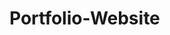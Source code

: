 # Portfolio-Website

<!--This is a portfolio website that I am working on.
It will showcase some of the exciting projects I will be working on as a developer.
